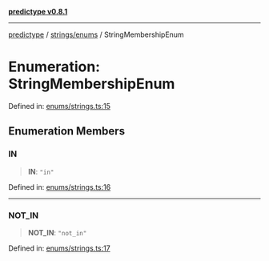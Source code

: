 [**predictype v0.8.1**](../../../README.md)

***

[predictype](../../../modules.md) / [strings/enums](../README.md) / StringMembershipEnum

# Enumeration: StringMembershipEnum

Defined in: [enums/strings.ts:15](https://github.com/maduhaime/predictype/blob/2310adbaccb6fbc00cdab8e345e79bd5b09e40f5/src/enums/strings.ts#L15)

## Enumeration Members

### IN

> **IN**: `"in"`

Defined in: [enums/strings.ts:16](https://github.com/maduhaime/predictype/blob/2310adbaccb6fbc00cdab8e345e79bd5b09e40f5/src/enums/strings.ts#L16)

***

### NOT\_IN

> **NOT\_IN**: `"not_in"`

Defined in: [enums/strings.ts:17](https://github.com/maduhaime/predictype/blob/2310adbaccb6fbc00cdab8e345e79bd5b09e40f5/src/enums/strings.ts#L17)
